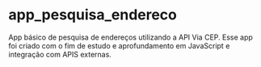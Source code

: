# app_pesquisa_endereco
App básico de pesquisa de endereços utilizando a API Via CEP. Esse app foi criado com o fim de estudo e aprofundamento em JavaScript e integração com APIS externas.
